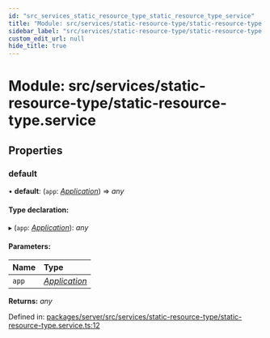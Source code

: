 ```yaml
---
id: "src_services_static_resource_type_static_resource_type_service"
title: "Module: src/services/static-resource-type/static-resource-type.service"
sidebar_label: "src/services/static-resource-type/static-resource-type.service"
custom_edit_url: null
hide_title: true
---
```


# Module: src/services/static-resource-type/static-resource-type.service

## Properties

### default

• **default**: (`app`: [*Application*](src_declarations.md#application)) => *any*

#### Type declaration:

▸ (`app`: [*Application*](src_declarations.md#application)): *any*

#### Parameters:

Name | Type |
:------ | :------ |
`app` | [*Application*](src_declarations.md#application) |

**Returns:** *any*

Defined in: [packages/server/src/services/static-resource-type/static-resource-type.service.ts:12](https://github.com/xr3ngine/xr3ngine/blob/66a84a950/packages/server/src/services/static-resource-type/static-resource-type.service.ts#L12)
